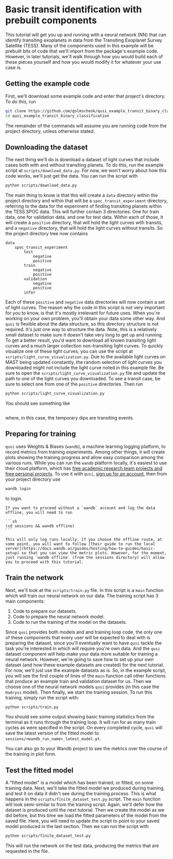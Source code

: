 # Basic transit identification with prebuilt components

This tutorial will get you up and running with a neural network (NN) that can identify transiting exoplanets in data from the Transiting Exoplanet Survey Satellite (TESS). Many of the components used in this example will be prebuilt bits of code that we'll import from the package's example code. However, in later tutorials, we'll walk through how you would build each of these pieces yourself and how you would modify it for whatever your use case is.

## Getting the example code

First, we'll download some example code and enter that project's directory. To do this, run
```sh
git clone https://github.com/golmschenk/qusi_example_transit_binary_classification.git
cd qusi_example_transit_binary_classification
```
The remainder of the commands will assume you are running code from the project directory, unless otherwise stated.

## Downloading the dataset

The next thing we'll do is download a dataset of light curves that include cases both with and without transiting planets. To do this, run the example script at `scripts/download_data.py`. For now, we won't worry about how this code works, we'll just get the data. You can run the script with

```sh
python scripts/download_data.py
```

The main thing to know is that this will create a `data` directory within the project directory and within that will be a `spoc_transit_experiment` directory, referring to the data for the experiment of finding transiting planets within the TESS SPOC data. This will further contain 3 directories. One for train data, one for validation data, and one for test data. Within each of those, it will create a `positive` directory, that will hold the light curves with transits, and a `negative` directory, that will hold the light curves without transits. So the project directory tree now contains

```
data
    spoc_transit_experiment
        test
            negative
            positive
        train
            negative
            positive
        validation
            negative
            positive
        infer
```

Each of these `positive` and `negative` data directories will now contain a set of light curves. The reason why the code in this script is not very important for you to know, is that it's mostly irrelevant for future uses. When you're working on your own problem, you'll obtain your data some other way. And `qusi` is flexible about the data structure, so this directory structure is not required. It's just one way to structure the data. Note, this is a relatively small dataset to make sure it doesn't take very long to get up and running. To get a better result, you'd want to download all known transiting light curves and a much larger collection non-transiting light curves. To quickly visualize one of these light curves, you can use the script at `scripts/light_curve_visualization.py`. Due to the available light curves on MAST being updated constantly, the random selection of light curves you downloaded might not include the light curve noted in this example file. Be sure to open the `scripts/light_curve_visualization.py` file and update the path to one of the light curves you downloaded. To see a transit case, be sure to select one from one of the `positive` directories. Then run

```sh
python scripts/light_curve_visualization.py
```

You should see something like

```{image} light_curve_example.png
```

where, in this case, the temporary dips are transiting events.

## Preparing for training

`qusi` uses Weights & Biases (`wandb`), a machine learning logging platform, to record metrics from training experiments. Among other things, it will create plots showing the training progress and allow easy comparison among the various runs. While you can run the `wandb` platform locally, it's easiest to use their cloud platform, which has [free academic research team projects and free personal projects](https://wandb.ai/site/pricing). To use it with `qusi`, [sign up for an account](https://wandb.ai/site), then from your project directory use

```sh
wandb login
```

to login.

````{note}
If you want to proceed without a `wandb` account and log the data offline, you will need to run

```sh
(cd sessions && wandb offline)
```

This will only log runs locally. If you choose the offline route, at some point, you will want to follow [their guide to run the local server](https://docs.wandb.ai/guides/hosting/how-to-guides/basic-setup) so that you can view the metric plots. However, for the moment, just running `wandb offline` (from the sessions directory) will allow you to proceed with this tutorial.
````

## Train the network

Next, we'll look at the `scripts/train.py` file. In this script is a `main` function which will train our neural network on our data. The training script has 3 main components:

1. Code to prepare our datasets.
2. Code to prepare the neural network model.
3. Code to run the training of the model on the datasets.

Since `qusi` provides both models and and training loop code, the only one of these components that every user will be expected to deal with is preparing the dataset, since you'll eventually want to have `qusi` tackle the task you're interested in which will require you're own data. And the `qusi` dataset component will help make your data more suitable for training a neural network. However, we're going to save how to set up your own dataset (and how these example datasets are created) for the next tutorial. For now, we'll just use the example datasets as is. So, in the example script, you will see the first couple of lines of the `main` function call other functions that produce an example train and validation dataset for us. Then we choose one of the neural network models `qusi` provides (in this case the `Hadryss` model). Then finally, we start the training session. To run this training, simply run the script with:

```sh
python scripts/train.py
```

You should see some output showing basic training statistics from the terminal as it runs through the training loop. It will run for as many train cycles as were specified in the script. On every completed cycle, `qusi` will save the latest version of the fitted model to `sessions/<wandb_run_name>_latest_model.pt`.

You can also go to your Wandb project to see the metrics over the course of the training in plot form.

## Test the fitted model

A "fitted model" is a model which has been trained, or fitted, on some training data. Next, we'll take the fitted model we produced during training, and test it on data it didn't see during the training process. This is what happens in the `scripts/finite_dataset_test.py` script. The `main` function will look semi-similar to from the training script. Again, we'll defer how the dataset is produced until the next tutorial. Then we create the model as we did before, but this time we load the fitted parameters of the model from the saved file. Here, you will need to update the script to point to your saved model produced in the last section. Then we can run the script with

```sh
python scripts/finite_dataset_test.py
```

This will run the network on the test data, producing the metrics that are requested in the file.
